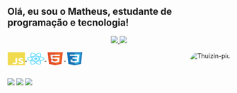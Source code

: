 ## Olá, eu sou o Matheus, estudante de programação e tecnologia!
<div align="center">
  <a href="https://github.com/Thuizin">
  <img height="180em" src="https://github-readme-stats.vercel.app/api?username=Thuizin&show_icons=true&theme=tokyonight&include_all_commits=true&count_private=true"/>
  <img height="180em" src="https://github-readme-stats.vercel.app/api/top-langs/?username=Thuizin&layout=compact&langs_count=7&theme=tokyonight"/>
</div>
<div style="display: inline_block"><br>
  <img align="center" alt="Thuizin-Js" height="30" width="40" src="https://raw.githubusercontent.com/devicons/devicon/master/icons/javascript/javascript-plain.svg">
  <img align="center" alt="Thuizin-React" height="30" width="40" src="https://raw.githubusercontent.com/devicons/devicon/master/icons/react/react-original.svg">
  <img align="center" alt="Thuizin-HTML" height="30" width="40" src="https://raw.githubusercontent.com/devicons/devicon/master/icons/html5/html5-original.svg">
  <img align="center" alt="Thuizin-CSS" height="30" width="40" src="https://raw.githubusercontent.com/devicons/devicon/master/icons/css3/css3-original.svg">
  <img align="right" alt="Thuizin-pic" height="150" style="border-radius:20px;" src="https://cdn.discordapp.com/attachments/1001247639343464599/1019323667517284382/unknown.png?width=676&height=676">
</div>
  
  ##
 
<div> 
  <a href="https://www.youtube.com/channel/UCiEVC6LrF1O_c5WIJDAqnZw" target="_blank"><img src="https://img.shields.io/badge/YouTube-FF0000?style=for-the-badge&logo=youtube&logoColor=white" target="_blank"></a>
  <a href="https://instagram.com/thuiizin" target="_blank"><img src="https://img.shields.io/badge/-Instagram-%23E4405F?style=for-the-badge&logo=instagram&logoColor=white" target="_blank"></a>
 <a href="https://discord.gg/EMcTn6em4r" target="_blank"><img src="https://img.shields.io/badge/Discord-7289DA?style=for-the-badge&logo=discord&logoColor=white" target="_blank"></a> 
 
 
</div>
